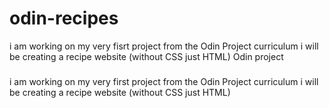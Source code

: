 # odin-recipes
   i am working on my very fisrt project from the Odin Project curriculum
    i will be creating a recipe website (without CSS just HTML) Odin project
###
   i am working on my very first project from the Odin Project curriculum
   i will be creating a recipe website (without CSS just HTML)
